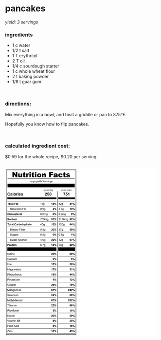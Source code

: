 # pancakes
*yield: 3 servings*

### ingredients
- 1 c water
- 1/2 t salt
- 1 T erythritol
- 2 T oil
- 1/4 c sourdough starter
- 1 c whole wheat flour
- 2 t baking powder
- 1/8 t guar gum

<br>

### directions:

Mix everything in a bowl, and heat a griddle or pan to 375°F.

Hopefully you know how to flip pancakes.


<br>

### calculated ingredient cost:

$0.59 for the whole recipe, $0.20 per serving

<br>

<img src="../../source/nutrition/nutrition_label/images/pancakes.png" alt="pancakes nutrition facts" width="500" />